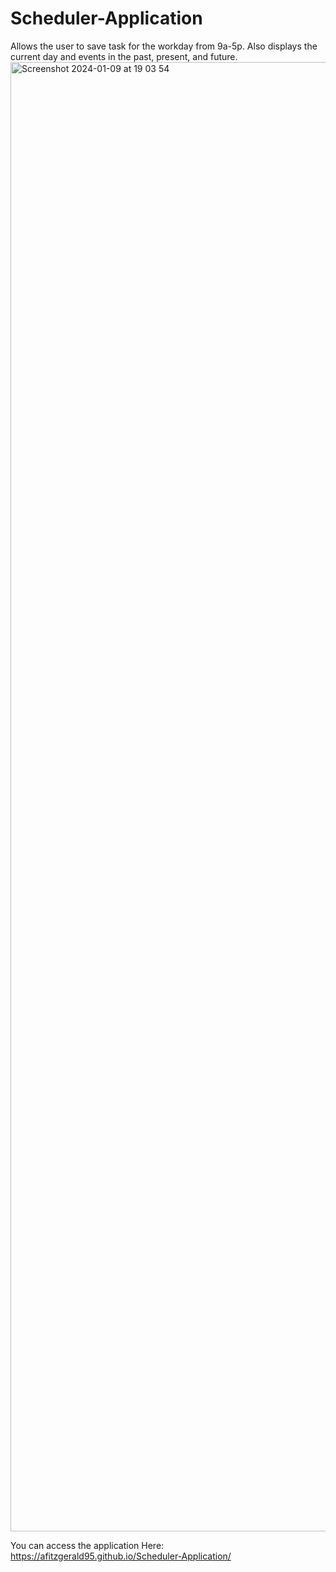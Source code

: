 # Scheduler-Application
Allows the user to save task for the workday from 9a-5p. Also displays the current day and events in the past, present, and future.
<img width="2351" alt="Screenshot 2024-01-09 at 19 03 54" src="https://github.com/AFitzgerald95/Scheduler-Application/assets/132597919/5d673b7d-6bf5-4a16-8f63-70defa9afcc2">

You can access the application Here: https://afitzgerald95.github.io/Scheduler-Application/
